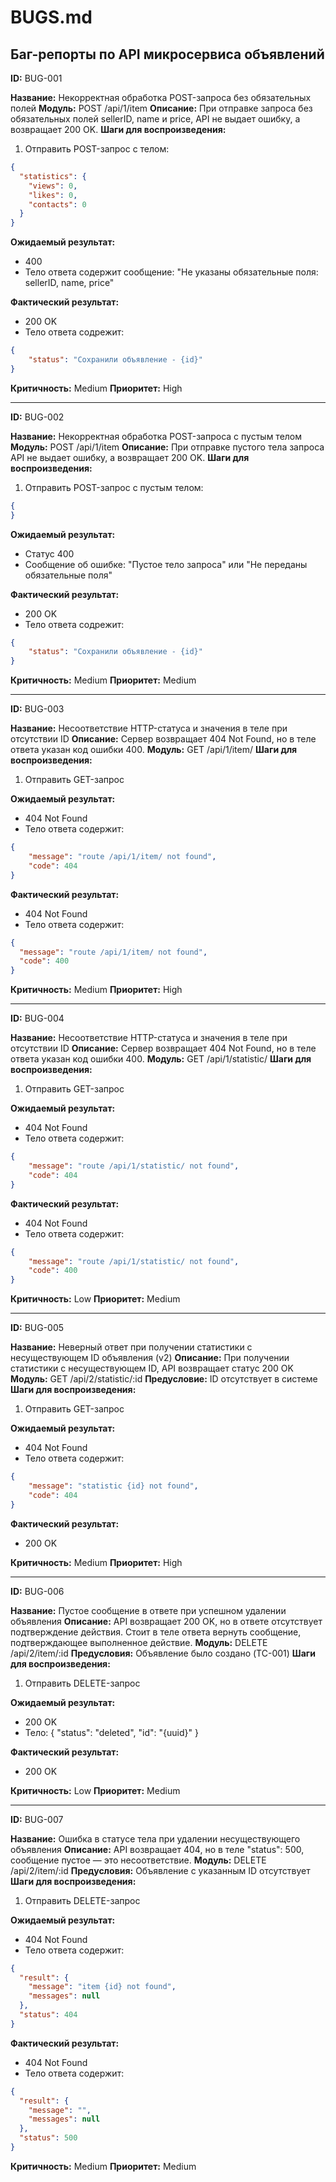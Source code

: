 # BUGS.md  

## Баг-репорты по API микросервиса объявлений  

**ID:** BUG-001

**Название:** Некорректная обработка POST-запроса без обязательных полей
**Модуль:** POST /api/1/item
**Описание:**
При отправке запроса без обязательных полей sellerID, name и price, API не выдает ошибку, а возвращает 200 OK.
**Шаги для воспроизведения:**

1. Отправить POST-запрос с телом:

```json
{
  "statistics": {
    "views": 0,
    "likes": 0,
    "contacts": 0
  }
}
```

**Ожидаемый результат:**

- 400
- Тело ответа содержит сообщение: "Не указаны обязательные поля: sellerID, name, price"

**Фактический результат:**

- 200 OK
- Тело ответа содрежит:

``` json
{
    "status": "Сохранили объявление - {id}"
}
```

**Критичность:** Medium
**Приоритет:** High

---

**ID:** BUG-002

**Название:** Некорректная обработка POST-запроса с пустым телом
**Модуль:** POST /api/1/item
**Описание:**
При отправке пустого тела запроса API не выдает ошибку, а возвращает 200 OK.
**Шаги для воспроизведения:**

1. Отправить POST-запрос с пустым телом:

```json
{
}
```

**Ожидаемый результат:**

- Статус 400
- Сообщение об ошибке: "Пустое тело запроса" или "Не переданы обязательные поля"

**Фактический результат:**

- 200 OK
- Тело ответа содрежит:

``` json
{
    "status": "Сохранили объявление - {id}"
}
```

**Критичность:** Medium
**Приоритет:** Medium

---

**ID:** BUG-003

**Название:**
Несоответствие HTTP-статуса и значения в теле при отсутствии ID
**Описание:**
Сервер возвращает 404 Not Found, но в теле ответа указан код ошибки 400.
**Модуль:** GET /api/1/item/
**Шаги для воспроизведения:**

1. Отправить GET-запрос

**Ожидаемый результат:**

- 404 Not Found
- Тело ответа содержит:

```json
{
    "message": "route /api/1/item/ not found",
    "code": 404
}
```

**Фактический результат:**

- 404 Not Found
- Тело ответа содержит:

```json
{
  "message": "route /api/1/item/ not found",
  "code": 400
}
```

**Критичность:** Medium
**Приоритет:** High

---

**ID:** BUG-004

**Название:**
Несоответствие HTTP-статуса и значения в теле при отсутствии ID
**Описание:**
Сервер возвращает 404 Not Found, но в теле ответа указан код ошибки 400.
**Модуль:** GET /api/1/statistic/
**Шаги для воспроизведения:**

1. Отправить GET-запрос

**Ожидаемый результат:**

- 404 Not Found
- Тело ответа содержит:

```json
{
    "message": "route /api/1/statistic/ not found",
    "code": 404
}
```

**Фактический результат:**

- 404 Not Found
- Тело ответа содержит:

```json
{
    "message": "route /api/1/statistic/ not found",
    "code": 400
}
```

**Критичность:** Low
**Приоритет:** Medium

---

**ID:** BUG-005

**Название:**
Неверный ответ при получении статистики с несуществующем ID объявления (v2)
**Описание:**
При получении статистики с несуществующем ID, API возвращает статус 200 OK
**Модуль:** GET /api/2/statistic/:id
**Предусловие:**
ID отсутствует в системе
**Шаги для воспроизведения:**

1. Отправить GET-запрос

**Ожидаемый результат:**

- 404 Not Found
- Тело ответа содержит:

```json
{
    "message": "statistic {id} not found",
    "code": 404
}
```

**Фактический результат:**

- 200 OK

**Критичность:** Medium
**Приоритет:** High

---

**ID:** BUG-006

**Название:**
Пустое сообщение в ответе при успешном удалении объявления
**Описание:**
API возвращает 200 OK, но в ответе отсутствует подтверждение действия. Стоит в теле ответа вернуть сообщение, подтверждающее выполненное действие.
**Модуль:** DELETE /api/2/item/:id
**Предусловия:** Объявление было создано (TC-001)
**Шаги для воспроизведения:**

1. Отправить DELETE-запрос

**Ожидаемый результат:**

- 200 OK
- Тело: { "status": "deleted", "id": "{uuid}" }

**Фактический результат:**

- 200 OK

**Критичность:** Low
**Приоритет:** Medium

---

**ID:** BUG-007

**Название:** Ошибка в статусе тела при удалении несуществующего объявления
**Описание:**
API возвращает 404, но в теле "status": 500, сообщение пустое — это несоответствие.
**Модуль:** DELETE /api/2/item/:id
**Предусловия:** Объявление с указанным ID отсутствует
**Шаги для воспроизведения:**

1. Отправить DELETE-запрос

**Ожидаемый результат:**

- 404 Not Found
- Тело ответа содержит:

``` json
{
  "result": {
    "message": "item {id} not found",
    "messages": null
  },
  "status": 404
}

```

**Фактический результат:**

- 404 Not Found
- Тело ответа содержит:

``` json
{
  "result": {
    "message": "",
    "messages": null
  },
  "status": 500
}

```

**Критичность:** Medium
**Приоритет:** Medium